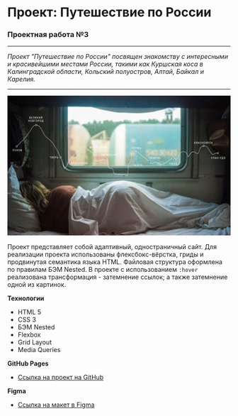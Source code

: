 # Проект: Путешествие по России
### Проектная работа №3
___
_Проект "Путешествие по России" посвящен знакомству с интересными и красивейшими местами России, такими как Куршская коса в Калинградской области, Кольский полуостров, Алтай, Байкал и Карелия._
___
![Alt text](images/lead-polka.jpg)

Проект представляет собой адаптивный, одностраничный сайт.
Для реализации проекта использованы флексбокс-вёрстка, гриды и продвинутая семантика языка HTML.
Файловая структура оформлена по правилам БЭМ Nested.
В проекте с использованием ```:hover``` реализована трансформация - затемнение ссылок; а также затемнение одной из картинок.


**Технологии**
* HTML 5
* CSS 3
* БЭМ Nested
* Flexbox
* Grid Layout
* Media Queries

**GitHub Pages**
* [Ссылка на проект на GitHub](#)

**Figma**

* [Ссылка на макет в Figma](https://www.figma.com/file/5S2WSbEFL6awjVWJ0NWL8Q/Sprint-3_-Russia-_-desktop-mobile?node-id=28503%3A0)



